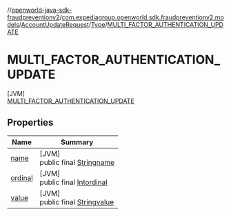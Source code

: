 //[openworld-java-sdk-fraudpreventionv2](../../../../../index.md)/[com.expediagroup.openworld.sdk.fraudpreventionv2.models](../../../index.md)/[AccountUpdateRequest](../../index.md)/[Type](../index.md)/[MULTI_FACTOR_AUTHENTICATION_UPDATE](index.md)

# MULTI_FACTOR_AUTHENTICATION_UPDATE

[JVM]\
[MULTI_FACTOR_AUTHENTICATION_UPDATE](index.md)

## Properties

| Name | Summary |
|---|---|
| [name](../../../-verification-type/_3_-d-s/index.md#-372974862%2FProperties%2F-1883119931) | [JVM]<br>public final [String](https://kotlinlang.org/api/latest/jvm/stdlib/kotlin/-string/index.html)[name](../../../-verification-type/_3_-d-s/index.md#-372974862%2FProperties%2F-1883119931) |
| [ordinal](../../../-verification-type/_3_-d-s/index.md#-739389684%2FProperties%2F-1883119931) | [JVM]<br>public final [Int](https://kotlinlang.org/api/latest/jvm/stdlib/kotlin/-int/index.html)[ordinal](../../../-verification-type/_3_-d-s/index.md#-739389684%2FProperties%2F-1883119931) |
| [value](../-r-e-m-e-d-i-a-t-i-o-n_-u-p-d-a-t-e/index.md#1122168355%2FProperties%2F-1883119931) | [JVM]<br>public final [String](https://kotlinlang.org/api/latest/jvm/stdlib/kotlin/-string/index.html)[value](../-r-e-m-e-d-i-a-t-i-o-n_-u-p-d-a-t-e/index.md#1122168355%2FProperties%2F-1883119931) |
